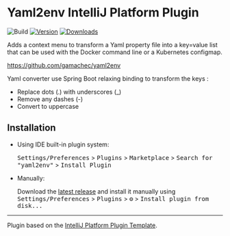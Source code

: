# Yaml2env IntelliJ Platform Plugin

![Build](https://github.com/gamachec/yaml2env/workflows/Build/badge.svg)
[![Version](https://img.shields.io/jetbrains/plugin/v/19905.svg)](https://plugins.jetbrains.com/plugin/19905)
[![Downloads](https://img.shields.io/jetbrains/plugin/d/19905.svg)](https://plugins.jetbrains.com/plugin/19905)

<!-- Plugin description -->
<p>Adds a context menu to transform a Yaml property file into a key=value list that can be used with the Docker command line or a Kubernetes configmap.</p>
<p><a href="https://github.com/gamachec/yaml2env">https://github.com/gamachec/yaml2env</a></p>
<p>Yaml converter use Spring Boot relaxing binding to transform the keys :</p>
<ul>
    <li>Replace dots (.) with underscores (_)</li>
    <li>Remove any dashes (-)</li>
    <li>Convert to uppercase</li>
</ul>
<!-- Plugin description end -->

## Installation

- Using IDE built-in plugin system:

  <kbd>Settings/Preferences</kbd> > <kbd>Plugins</kbd> > <kbd>Marketplace</kbd> > <kbd>Search for "yaml2env"</kbd> >
  <kbd>Install Plugin</kbd>

- Manually:

  Download the [latest release](https://github.com/gamachec/yaml2env/releases/latest) and install it manually using
  <kbd>Settings/Preferences</kbd> > <kbd>Plugins</kbd> > <kbd>⚙️</kbd> > <kbd>Install plugin from disk...</kbd>

---
Plugin based on the [IntelliJ Platform Plugin Template][template].

[template]: https://github.com/JetBrains/intellij-platform-plugin-template
